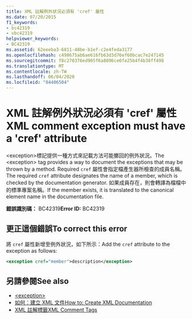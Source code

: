 ```yaml
---
title: XML 註解例外狀況必須有 'cref' 屬性
ms.date: 07/20/2015
f1_keywords:
- bc42319
- vbc42319
helpviewer_keywords:
- BC42319
ms.assetid: 62eeeba3-6811-48be-b1ef-c2e4feda3177
ms.openlocfilehash: c498675ab6ae616fb63d3d76ef60bcac7e247145
ms.sourcegitcommit: f8c270376ed905f6a8896ce0fe25b4f4b38ff498
ms.translationtype: MT
ms.contentlocale: zh-TW
ms.lasthandoff: 06/04/2020
ms.locfileid: "84406504"
---
```

# <a name="xml-comment-exception-must-have-a-cref-attribute"></a><span data-ttu-id="f8bf8-102">XML 註解例外狀況必須有 'cref' 屬性</span><span class="sxs-lookup"><span data-stu-id="f8bf8-102">XML comment exception must have a 'cref' attribute</span></span>

<span data-ttu-id="f8bf8-103">\<exception>標記提供一種方式來記載方法可能擲回的例外狀況。</span><span class="sxs-lookup"><span data-stu-id="f8bf8-103">The \<exception> tag provides a way to document the exceptions that may be thrown by a method.</span></span> <span data-ttu-id="f8bf8-104">Required `cref` 屬性會指定檔產生器所檢查的成員名稱。</span><span class="sxs-lookup"><span data-stu-id="f8bf8-104">The required `cref` attribute designates the name of a member, which is checked by the documentation generator.</span></span> <span data-ttu-id="f8bf8-105">如果成員存在，則會轉譯為檔檔中的標準專案名稱。</span><span class="sxs-lookup"><span data-stu-id="f8bf8-105">If the member exists, it is translated to the canonical element name in the documentation file.</span></span>

<span data-ttu-id="f8bf8-106">**錯誤識別碼：** BC42319</span><span class="sxs-lookup"><span data-stu-id="f8bf8-106">**Error ID:** BC42319</span></span>

## <a name="to-correct-this-error"></a><span data-ttu-id="f8bf8-107">更正這個錯誤</span><span class="sxs-lookup"><span data-stu-id="f8bf8-107">To correct this error</span></span>

<span data-ttu-id="f8bf8-108">將 `cref` 屬性新增至例外狀況，如下所示：</span><span class="sxs-lookup"><span data-stu-id="f8bf8-108">Add the `cref` attribute to the exception as follows:</span></span>

```xml
<exception cref="member">description</exception>
```

## <a name="see-also"></a><span data-ttu-id="f8bf8-109">另請參閱</span><span class="sxs-lookup"><span data-stu-id="f8bf8-109">See also</span></span>

- [\<exception>](../xmldoc/exception.md)
- [<span data-ttu-id="f8bf8-110">如何：建立 XML 文件</span><span class="sxs-lookup"><span data-stu-id="f8bf8-110">How to: Create XML Documentation</span></span>](../../programming-guide/program-structure/how-to-create-xml-documentation.md)
- [<span data-ttu-id="f8bf8-111">XML 註解標籤</span><span class="sxs-lookup"><span data-stu-id="f8bf8-111">XML Comment Tags</span></span>](../xmldoc/index.md)
